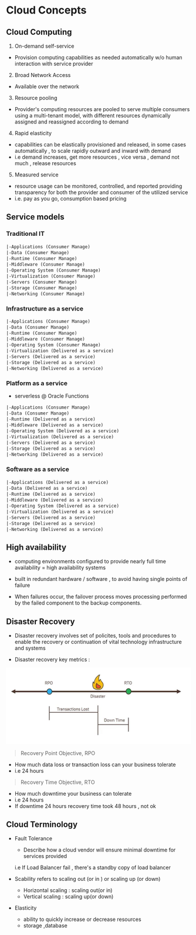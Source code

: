 
# Cloud Concepts

## Cloud Computing

1. On-demand self-service
  * Provision computing capabilities as needed automatically w/o human interaction with service provider

2. Broad Network Access
  * Available over the network

3. Resource pooling
  * Provider's computing resources are pooled to serve multiple consumers using a multi-tenant model, with different resources
  dynamically assigned and reassigned according to demand 

4. Rapid elasticity 
  * capabilities can be elastically provisioned and released, in some cases automatically , to scale rapidly 
  outward and inward with demand 
  * i.e demand increases, get more resources , vice versa , demand not much , release resources 
  
5. Measured service 
  * resource usage can be monitored, controlled, and reported providing transparency for both the provider and 
    consumer of the utilized service 
  * i.e. pay as you go, consumption based pricing 
  
## Service models 

### Traditional IT
```
|-Applications (Consumer Manage)
|-Data (Consumer Manage)
|-Runtime (Consumer Manage)
|-Middleware (Consumer Manage)
|-Operating System (Consumer Manage)
|-Virtualization (Consumer Manage)
|-Servers (Consumer Manage)
|-Storage (Consumer Manage)
|-Networking (Consumer Manage)
```
### Infrastructure as a service 
```
|-Applications (Consumer Manage)
|-Data (Consumer Manage)
|-Runtime (Consumer Manage)
|-Middleware (Consumer Manage)
|-Operating System (Consumer Manage) 
|-Virtualization (Delivered as a service)
|-Servers (Delivered as a service)
|-Storage (Delivered as a service)
|-Networking (Delivered as a service)
```
  ### Platform as a service
  * serverless @ Oracle Functions 
```  
|-Applications (Consumer Manage)
|-Data (Consumer Manage)
|-Runtime (Delivered as a service)
|-Middleware (Delivered as a service)
|-Operating System (Delivered as a service)
|-Virtualization (Delivered as a service)
|-Servers (Delivered as a service)
|-Storage (Delivered as a service)
|-Networking (Delivered as a service)
```
### Software as a service 
```
|-Applications (Delivered as a service)
|-Data (Delivered as a service)
|-Runtime (Delivered as a service)
|-Middleware (Delivered as a service)
|-Operating System (Delivered as a service)
|-Virtualization (Delivered as a service)
|-Servers (Delivered as a service)
|-Storage (Delivered as a service)
|-Networking (Delivered as a service)
```
## High availability 

* computing environments configured to provide nearly full time availability = high availability systems 

* built in redundant hardware / software , to avoid having single points of failure 

* When failures occur, the failover process moves processing performed by the failed component to the backup components.

## Disaster Recovery 

* Disaster recovery involves set of policites, tools and 
procedures to enable the recovery or continuation of vital technology
infrastructure and systems

* Disaster recovery key metrics :

<img src="img/1.jpg">

  > Recovery Point Objective, RPO
  * How much data loss or transaction loss can your business tolerate
  * i.e 24 hours


  > Recovery Time Objective, RTO 
  * How much downtime your business can tolerate 
  * i.e 24 hours
  * If downtime 24 hours recovery time took 48 hours , not ok


## Cloud Terminology 

* Fault Tolerance
  * Describe how a cloud vendor will ensure minimal downtime for services
    provided

   i.e If Load Balancer fail , there's a standby copy of load balancer

* Scability refers to scaling out (or in ) or scaling up (or down)
  * Horizontal scaling : scaling out(or in) 
  * Vertical scaling : scaling up(or down)

* Elasticity
  * ability to quickly increase or decrease resources 
  * storage ,database 




